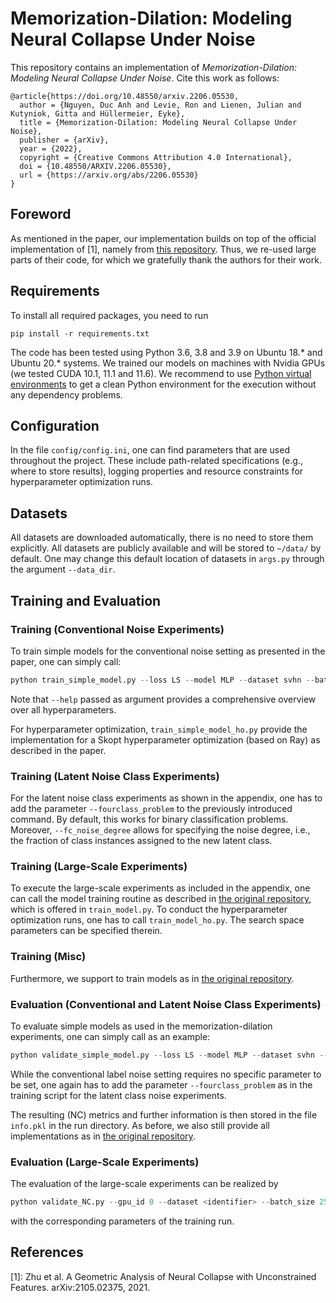 # Memorization-Dilation: Modeling Neural Collapse Under Noise

This repository contains an implementation of _Memorization-Dilation: Modeling Neural Collapse Under Noise_. Cite this work as follows:

```
@article{https://doi.org/10.48550/arxiv.2206.05530,
  author = {Nguyen, Duc Anh and Levie, Ron and Lienen, Julian and Kutyniok, Gitta and Hüllermeier, Eyke},
  title = {Memorization-Dilation: Modeling Neural Collapse Under Noise},
  publisher = {arXiv},
  year = {2022},
  copyright = {Creative Commons Attribution 4.0 International},
  doi = {10.48550/ARXIV.2206.05530},
  url = {https://arxiv.org/abs/2206.05530}
}
```

## Foreword

As mentioned in the paper, our implementation builds on top of the official implementation of [1], namely from [this repository](https://github.com/tding1/Neural-Collapse). Thus, we re-used large parts of their code, for which we gratefully thank the authors for their work.

## Requirements

To install all required packages, you need to run
~~~
pip install -r requirements.txt
~~~

The code has been tested using Python 3.6, 3.8 and 3.9 on Ubuntu 18.* and Ubuntu 20.* systems. We trained our models on machines with Nvidia GPUs (we tested CUDA 10.1, 11.1 and 11.6). We recommend to use [Python virtual environments](https://docs.python.org/3/tutorial/venv.html) to get a clean Python environment for the execution without any dependency problems.

## Configuration

In the file `config/config.ini`, one can find parameters that are used throughout the project. These include path-related specifications (e.g., where to store results), logging properties and resource constraints for hyperparameter optimization runs.

## Datasets

All datasets are downloaded automatically, there is no need to store them explicitly. All datasets are publicly available and will be stored to `~/data/` by default. One may change this default location of datasets in `args.py` through the argument `--data_dir`.

## Training and Evaluation

### Training (Conventional Noise Experiments)

To train simple models for the conventional noise setting as presented in the paper, one can simply call:

~~~python
python train_simple_model.py --loss LS --model MLP --dataset svhn --batch_size 16 --weight_decay 0.001 --depth 9 --width 2048 --label_noise 0.2 --seed 42 --classes 2 --epochs 200 --use_bn --act_fn relu
~~~

Note that `--help` passed as argument provides a comprehensive overview over all hyperparameters.

For hyperparameter optimization, `train_simple_model_ho.py` provide the implementation for a Skopt hyperparameter optimization (based on Ray) as described in the paper.

### Training (Latent Noise Class Experiments)

For the latent noise class experiments as shown in the appendix, one has to add the parameter `--fourclass_problem` to the previously introduced command. By default, this works for binary classification problems. Moreover, `--fc_noise_degree` allows for specifying the noise degree, i.e., the fraction of class instances assigned to the new latent class.

### Training (Large-Scale Experiments)

To execute the large-scale experiments as included in the appendix, one can call the model training routine as described in [the original repository](https://github.com/tding1/Neural-Collapse), which is offered in `train_model.py`. To conduct the hyperparameter optimization runs, one has to call `train_model_ho.py`. The search space parameters can be specified therein.

### Training (Misc)

Furthermore, we support to train models as in [the original repository](https://github.com/tding1/Neural-Collapse).

### Evaluation (Conventional and Latent Noise Class Experiments)

To evaluate simple models as used in the memorization-dilation experiments, one can simply call as an example:

~~~python
python validate_simple_model.py --loss LS --model MLP --dataset svhn --batch_size 16 --weight_decay 0.001 --depth 9 --width 2048 --label_noise 0.2 --seed 42 --classes 2 --epochs 200 --use_bn --act_fn relu
~~~

While the conventional label noise setting requires no specific parameter to be set, one again has to add the parameter `--fourclass_problem` as in the training script for the latent class noise experiments.

The resulting (NC) metrics and further information is then stored in the file `info.pkl` in the run directory. As before, we also still provide all implementations as in [the original repository](https://github.com/tding1/Neural-Collapse).

### Evaluation (Large-Scale Experiments)

The evaluation of the large-scale experiments can be realized by

~~~python
python validate_NC.py --gpu_id 0 --dataset <identifier> --batch_size 256 --load_path <path to the uid name>
~~~
with the corresponding parameters of the training run.


## References

[1]: Zhu et al. A Geometric Analysis of Neural Collapse with Unconstrained Features. arXiv:2105.02375, 2021.